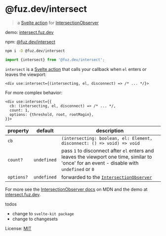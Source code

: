 # @fuz.dev/intersect

> a [Svelte action](https://svelte.dev/docs/svelte-action) for
> [IntersectionObserver](https://developer.mozilla.org/en-US/docs/Web/API/IntersectionObserver/IntersectionObserver)

demo: [intersect.fuz.dev](https://intersect.fuz.dev/)

npm: [@fuz.dev/intersect](https://www.npmjs.com/package/@fuz.dev/intersect)

```bash
npm i -D @fuz.dev/intersect
```

```ts
import {intersect} from '@fuz.dev/intersect';
```

`intersect` is a [Svelte action](https://svelte.dev/docs/svelte-action)
that calls your callback when `el` enters or leaves the viewport:

```svelte
<div use:intersect={(intersecting, el, disconnect) => /* ... */}>
```

For more complex behavior:

```svelte
<div use:intersect={{
  cb: (intersecting, el, disconnect) => /* ... */,
  count: 1,
  options: {threshold, root, rootMagin},
}}>
```

| property   | default     | description                                                                                                                                 |
| ---------- | ----------- | ------------------------------------------------------------------------------------------------------------------------------------------- |
| `cb`       |             | `(intersecting: boolean, el: Element, disconnect: () => void) => void`                                                                      |
| `count?`   | `undefined` | pass `1` to disconnect after `el` enters and leaves the viewport one time, similar to 'once' for an event - disable with `undefined` or `0` |
| `options?` | `undefined` | forwarded to the [`IntersectionObserver`](https://developer.mozilla.org/en-US/docs/Web/API/IntersectionObserver/IntersectionObserver)       |

For more see the
[IntersectionObserver docs](https://developer.mozilla.org/en-US/docs/Web/API/IntersectionObserver/IntersectionObserver) on MDN
and the demo at [intersect.fuz.dev](https://intersect.fuz.dev/).

todos

- change to `svelte-kit package`
- change to changesets

License: [MIT](LICENSE)

